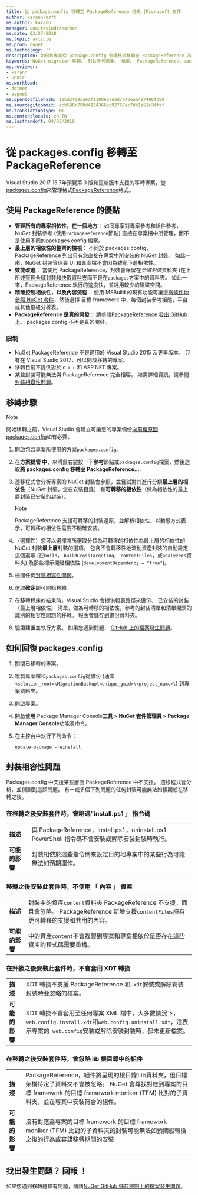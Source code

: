 ```yaml
---
title: 從 package.config 移轉至 PackageReference 格式 |Microsoft 文件
author: karann-msft
ms.author: karann
manager: unniravindranathan
ms.date: 03/27/2018
ms.topic: article
ms.prod: nuget
ms.technology: ''
description: 如何將專案從 package.config 管理格式移轉至 PackageReference 為 NuGet 4.0 + 和 VS2017 和.NET 核心 2.0 所支援的詳細資訊
keywords: NuGet migrator 移轉、 封裝參考專案、 檔案、 PackageReference，packages.config VS2017、 Visual Studio 2017，NuGet 4、.NET Core 2.0
ms.reviewer:
- karann
- unnir
ms.workload:
- dotnet
- aspnet
ms.openlocfilehash: 10bd2fe95a6af11806a7edd7a43eaa497486fd80
ms.sourcegitcommit: ecb598c790d4154366bc92757ec7db1a51c34faf
ms.translationtype: MT
ms.contentlocale: zh-TW
ms.lasthandoff: 04/03/2018
---
```

# <a name="migrate-from-packagesconfig-to-packagereference"></a>從 packages.config 移轉至 PackageReference

Visual Studio 2017 15.7年預覽第 3 版和更新版本支援的移轉專案，從[packages.config](./packages-config.md)來管理格式[PackageReference](../consume-packages/Package-References-in-Project-Files.md)格式。

## <a name="benefits-of-using-packagereference"></a>使用 PackageReference 的優點

* **管理所有的專案相依性，在一個地方**： 如同專案對專案參考和組件參考，NuGet 封裝參考 (使用`PackageReference`節點) 直接在專案檔中所管理，而不是使用不同的packages.config 檔案。
* **最上層的相依性的整齊的檢視**： 不同於 packages.config，PackageReference 列出只有您直接在專案中所安裝的 NuGet 封裝。 如此一來，NuGet 封裝管理員 UI 和專案檔不會因為雜亂下層相依性。
* **效能改進**： 當使用 PackageReference，封裝會保留在*全域封裝*資料夾 (在上所述[管理全域封裝和快取資料夾](../consume-packages/managing-the-global-packages-and-cache-folders.md)而不是在`packages`方案中的資料夾。 如此一來，PackageReference 執行的速度快，並耗用較少的磁碟空間。
* **精確控制相依性，以及內容流程**： 使用 MSBuild 的現有功能可讓您[有條件地參照 NuGet 套件](../consume-packages/Package-References-in-Project-Files.md#adding-a-packagereference-condition)，然後選擇 目標 framework 中，每個封裝參考組態，平台或其他樞紐分析表。
* **PackageReference 是真的開發**： 請參閱[PackageReference 發出 GitHub 上](https://aka.ms/nuget-pr-improvements)。 packages.config 不再是真的開發。

### <a name="limitations"></a>限制

* NuGet PackageReference 不是適用於 Visual Studio 2015 及更早版本。 只有在 Visual Studio 2017，可以開啟移轉的專案。
* 移轉目前不提供對於 c + + 和 ASP.NET 專案。
* 某些封裝可能無法與 PackageReference 完全相容。 如需詳細資訊，請參閱[封裝相容性問題](#package-compatibility-issues)。

## <a name="migration-steps"></a>移轉步驟

> [!Note]
> 開始移轉之前，Visual Studio 會建立可讓您的專案備份[向前復原回 packages.config](#how-to-roll-back-to-packagesconfig)如有必要。

1. 開啟包含專案所使用的方案`packages.config`。

1. 在**方案總管 中**，以滑鼠右鍵按一下**參考**節點或`packages.config`檔案，然後選取**將 packages.config 移轉至 PackageReference...**.

1. 遷移程式會分析專案的 NuGet 封裝會參照，並嘗試對其進行分類**最上層的相依性**（NuGet 封裝，您在安裝目錄） 和**可轉移的相依性**（做為相依性的最上層封裝已安裝的封裝）。

   > [!Note]
   > PackageReference 支援可轉移的封裝還原，並解析相依性，以動態方式表示，可轉移的相依性需要不明確安裝。

1. （選擇性）您可以選擇將所選取分類為可轉移的相依性為最上層的相依性的 NuGet 封裝**最上層**封裝的選項。 包含不會轉移性地流動資產封裝的自動設定這個選項 (在`build`， `buildCrossTargeting`， `contentFiles`，或`analyzers`資料夾) 及那些標示開發相依性 (`developmentDependency = "true"`)。

1. 檢閱任何[封裝相容性問題](#package-compatibility-issues)。

1. 選取**確定**即可開始移轉。

1. 在移轉程序的結束時，Visual Studio 會提供報表路徑來備份、 已安裝的封裝 （最上層相依性） 清單，做為可轉移的相依性，參考的封裝清單和清單開頭的識別的相容性問題的移轉。 報表會儲存到備份資料夾。

1. 驗證建置並執行方案。 如果您遇到問題， [GitHub 上的檔案發生問題](https://github.com/NuGet/Home/issues/)。

## <a name="how-to-roll-back-to-packagesconfig"></a>如何回復 packages.config

1. 關閉已移轉的專案。

1. 複製專案檔和`packages.config`從備份 (通常`<solution_root>\MigrationBackup\<unique_guid>\<project_name>\`) 到專案資料夾。

1. 開啟專案。

1. 開啟使用 Package Manager Console**工具 > NuGet 套件管理員 > Package Manager Console**功能表命令。

1. 在主控台中執行下列命令：

   ```ps
   update-package -reinstall
   ```

## <a name="package-compatibility-issues"></a>封裝相容性問題

Packages.config 中支援某些層面 PackageReference 中不支援。 遷移程式會分析，並偵測到這類問題。 有一或多個下列問題的任何封裝可能無法如預期般在移轉之後。

### <a name="installps1-scripts-are-ignored-when-the-package-is-installed-after-the-migration"></a>在移轉之後安裝套件時，會略過"install.ps1 」 指令碼

| | |
| --- | --- |
| **描述** | 與 PackageReference，install.ps1，uninstall.ps1 PowerShell 指令碼不會安裝或解除安裝封裝時執行。 |
| **可能的影響** | 封裝相依於這些指令碼來設定目的地專案中的某些行為可能無法如預期運作。 |

### <a name="content-assets-are-not-available-when-the-package-is-installed-after-the-migration"></a>移轉之後安裝此套件時，不使用 「 內容 」 資產

| | |
| --- | --- |
| **描述** | 封裝中的資產`content`資料夾 PackageReference 不支援，而且會忽略。 PackageReference 新增支援`contentFiles`擁有更可轉移的支援和共用的內容。  |
| **可能的影響** | 中的資產`content`不會複製到專案和專案相依於是否存在這些資產的程式碼需要重構。  |

### <a name="xdt-transforms-are-not-applied-when-the-package-is-installed-after-the-upgrade"></a>在升級之後安裝此套件時，不會套用 XDT 轉換

| | |
| --- | --- |
| **描述** | XDT 轉換不支援 PackageReference 和`.xdt`安裝或解除安裝封裝時要忽略的檔案。   |
| **可能的影響** | XDT 轉換不會套用至任何專案 XML 檔中，大多數情況下，`web.config.install.xdt`和`web.config.uninstall.xdt`，這表示專案的` web.config`安裝或解除安裝封裝時，都未更新檔案。 |

### <a name="assemblies-in-the-lib-root-are-ignored-when-the-package-is-installed-after-the-migration"></a>在移轉之後安裝套件時，會忽略 lib 根目錄中的組件

| | |
| --- | --- |
| **描述** | PackageReference，組件將呈現的根目錄`lib`資料夾，但目標架構特定子資料夾不會被忽略。 NuGet 會尋找對應到專案的目標 framework 的目標 framework moniker (TFM) 比對的子資料夾，並在專案中安裝符合的組件。 |
| **可能的影響** | 沒有對應至專案的目標 framework 的目標 framework moniker (TFM) 比對的子資料夾的封裝可能無法如預期般轉換之後的行為或容錯移轉期間的安裝 |

## <a name="found-an-issue-report-it"></a>找出發生問題？ 回報 ！

如果您遇到移轉體驗有問題，請請[NuGet GitHub 儲存機制上的檔案發生問題](https://github.com/NuGet/Home/issues/)。
